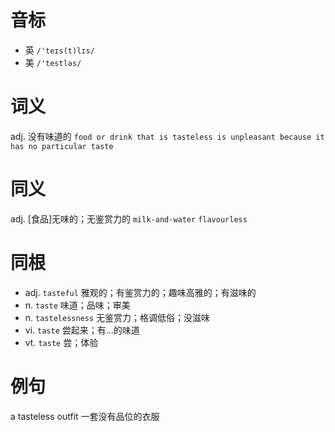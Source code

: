 # 音标

- 英 `/'teɪs(t)lɪs/`
- 美 `/'testləs/`

# 词义

adj. 没有味道的
`food or drink that is tasteless is unpleasant because it has no particular taste`

# 同义

adj. [食品]无味的；无鉴赏力的
`milk-and-water` `flavourless`

# 同根

- adj. `tasteful` 雅观的；有鉴赏力的；趣味高雅的；有滋味的
- n. `taste` 味道；品味；审美
- n. `tastelessness` 无鉴赏力；格调低俗；没滋味
- vi. `taste` 尝起来；有…的味道
- vt. `taste` 尝；体验

# 例句

a tasteless outfit
一套没有品位的衣服


